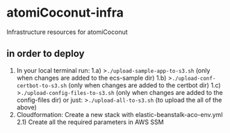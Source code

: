 # atomiCoconut-infra
Infrastructure resources for atomiCoconut

## in order to deploy

1) In your local terminal run: 
  1.a) >`./upload-sample-app-to-s3.sh` (only when changes are added to the ecs-sample dir)
  1.b) >`./upload-conf-certbot-to-s3.sh` (only when changes are added to the certbot dir)
  1.c) >`./upload-config-files-to-s3.sh` (only when changes are added to the config-files dir)
  or just: >`./upload-all-to-s3.sh` (to upload the all of the above)
2) Cloudformation: Create a new stack with elastic-beanstalk-aco-env.yml
2.1) Create all the required parameters in AWS SSM 

